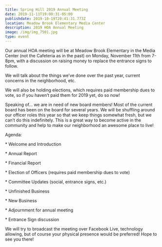 ```yaml
---
title: Spring Hill 2019 Annual Meeting
date: 2019-11-11T19:00:31-05:00
publishdate: 2019-10-19T20:41:31.773Z
location: Meadow Brook Elementary Media Center
description: 2019 HOA Annual Meeting
image: /img/img_7501.jpg
type: event
---
```

Our annual HOA meeting will be at Meadow Brook Elementary in the Media Center (not the Cafeteria as in the past) on Monday, November 11th from 7-8pm, with a discussion on raising money to replace the entrance signs to follow.

We will talk about the things we’ve done over the past year, current concerns in the neighborhood, etc.

We will also be holding elections, which requires paid membership dues to vote, so if you haven’t paid them for 2019 yet, do so now!

Speaking of... we are in need of new board members! Most of the current board has been on the board for several years. We will be shuffling around our officer roles this year so that we keep things somewhat fresh, but we can’t do this indefinitely. This is a great way to become active in the community and help to make our neighborhood an awesome place to live!

Agenda:

\* Welcome and Introduction

\* Annual Report

\* Financial Report

\* Election of Officers (requires paid membership dues to vote)

\* Committee Updates (social, entrance signs, etc.)

\* Unfinished Business

\* New Business

\* Adjournment for annual meeting

\* Entrance Sign discussion

We will try to broadcast the meeting over Facebook Live, technology allowing, but of course your physical presence would be preferred! Hope to see you there!
